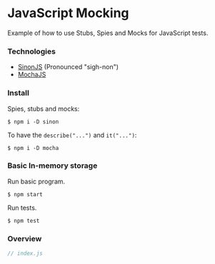 # JavaScript Mocking

Example of how to use Stubs, Spies and Mocks for JavaScript tests.

### Technologies

- [SinonJS](http://sinonjs.org/) (Pronounced "sigh-non")
- [MochaJS](http://mochajs.org)

### Install

Spies, stubs and mocks:

```
$ npm i -D sinon
```

To have the `describe("...")` and `it("...")`:

```
$ npm i -D mocha
```

### Basic In-memory storage

Run basic program.

```
$ npm start
```

Run tests.

```
$ npm test
```

### Overview

```js
// index.js



```